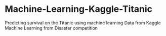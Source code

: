 # Machine-Learning-Kaggle-Titanic
Predicting survival on the Titanic using machine learning
Data from Kaggle Machine Learning from Disaster competition
